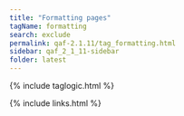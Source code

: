 ```yaml
---
title: "Formatting pages"
tagName: formatting
search: exclude
permalink: qaf-2.1.11/tag_formatting.html
sidebar: qaf_2_1_11-sidebar
folder: latest
---
```

{% include taglogic.html %}

{% include links.html %}
